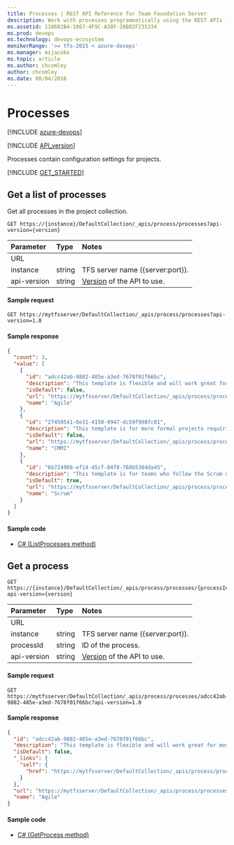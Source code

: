 ```yaml
---
title: Processes | REST API Reference for Team Foundation Server
description: Work with processes programmatically using the REST APIs for Team Foundation Server.
ms.assetid: 118682B4-1067-4F9C-A38F-26B02F235334
ms.prod: devops
ms.technology: devops-ecosystem
monikerRange: '>= tfs-2015 < azure-devops'
ms.manager: mijacobs
ms.topic: article
ms.author: chcomley
author: chcomley
ms.date: 08/04/2016
---
```


# Processes

[!INCLUDE [azure-devops](../_data/azure-devops-message.md)]

[!INCLUDE [API_version](../_data/version.md)]

Processes contain configuration settings for projects.

[!INCLUDE [GET_STARTED](../_data/get-started.md)]

## Get a list of processes
<a name="getalistofprocesses" />
<a id="GetProcesses"></a>

Get all processes in the project collection.

```no-highlight
GET https://{instance}/DefaultCollection/_apis/process/processes?api-version={version}
```

| Parameter          | Type                                                     | Notes                                                                                                                       
|:-------------------|:---------------------------------------------------------|:----------------------------------------------------------------------------------------------------------------------------
| URL
| instance           | string                                                   | TFS server name ({server:port}).
| api-version        | string                                                   | [Version](../../concepts/rest-api-versioning.md) of the API to use.

#### Sample request

```
GET https://mytfsserver/DefaultCollection/_apis/process/processes?api-version=1.0
```

#### Sample response

```json
{
  "count": 3,
  "value": [
    {
      "id": "adcc42ab-9882-485e-a3ed-7678f01f66bc",
      "description": "This template is flexible and will work great for most teams using Agile planning methods, including those practicing Scrum.",
      "isDefault": false,
      "url": "https://mytfsserver/DefaultCollection/_apis/process/processes/adcc42ab-9882-485e-a3ed-7678f01f66bc",
      "name": "Agile"
    },
    {
      "id": "27450541-8e31-4150-9947-dc59f998fc01",
      "description": "This template is for more formal projects requiring a framework for process improvement and an auditable record of decisions.",
      "isDefault": false,
      "url": "https://mytfsserver/DefaultCollection/_apis/process/processes/27450541-8e31-4150-9947-dc59f998fc01",
      "name": "CMMI"
    },
    {
      "id": "6b724908-ef14-45cf-84f8-768b5384da45",
      "description": "This template is for teams who follow the Scrum methodology and use Scrum terminology.",
      "isDefault": true,
      "url": "https://mytfsserver/DefaultCollection/_apis/process/processes/6b724908-ef14-45cf-84f8-768b5384da45",
      "name": "Scrum"
    }
  ]
}
```


#### Sample code

* [C# (ListProcesses method)](https://github.com/Microsoft/vsts-dotnet-samples/blob/master/ClientLibrary/Snippets/Microsoft.TeamServices.Samples.Client/ProjectsAndTeams/ProcessesSample.cs#L13)

## Get a process
<a id="GetProcess"></a>

```no-highlight
GET https://{instance}/DefaultCollection/_apis/process/processes/{processId}?api-version={version}
```

| Parameter          | Type    | Notes                                                                                                                       
|:-------------------|:--------|:----------------------------------------------------------------------------------------------------------------------------
| URL
| instance           | string  | TFS server name ({server:port}).
| processId          | string  | ID of the process.
| api-version        | string  | [Version](../../concepts/rest-api-versioning.md) of the API to use.

#### Sample request

```
GET https://mytfsserver/DefaultCollection/_apis/process/processes/adcc42ab-9882-485e-a3ed-7678f01f66bc?api-version=1.0
```

#### Sample response

```json
{
  "id": "adcc42ab-9882-485e-a3ed-7678f01f66bc",
  "description": "This template is flexible and will work great for most teams using Agile planning methods, including those practicing Scrum.",
  "isDefault": false,
  "_links": {
    "self": {
      "href": "https://mytfsserver/DefaultCollection/_apis/process/processes/adcc42ab-9882-485e-a3ed-7678f01f66bc"
    }
  },
  "url": "https://mytfsserver/DefaultCollection/_apis/process/processes/adcc42ab-9882-485e-a3ed-7678f01f66bc",
  "name": "Agile"
}
```


#### Sample code

* [C# (GetProcess method)](https://github.com/Microsoft/vsts-dotnet-samples/blob/master/ClientLibrary/Snippets/Microsoft.TeamServices.Samples.Client/ProjectsAndTeams/ProcessesSample.cs#L29)
